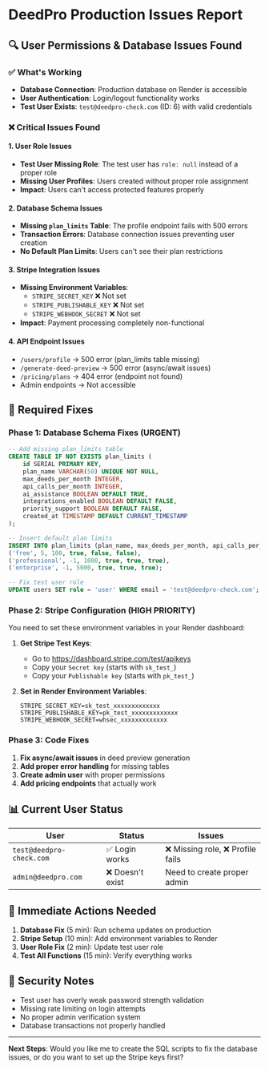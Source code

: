 # DeedPro Production Issues Report

## 🔍 User Permissions & Database Issues Found

### ✅ What's Working
- **Database Connection**: Production database on Render is accessible
- **User Authentication**: Login/logout functionality works
- **Test User Exists**: `test@deedpro-check.com` (ID: 6) with valid credentials

### ❌ Critical Issues Found

#### 1. User Role Issues
- **Test User Missing Role**: The test user has `role: null` instead of a proper role
- **Missing User Profiles**: Users created without proper role assignment
- **Impact**: Users can't access protected features properly

#### 2. Database Schema Issues
- **Missing `plan_limits` Table**: The profile endpoint fails with 500 errors
- **Transaction Errors**: Database connection issues preventing user creation
- **No Default Plan Limits**: Users can't see their plan restrictions

#### 3. Stripe Integration Issues
- **Missing Environment Variables**:
  - `STRIPE_SECRET_KEY` ❌ Not set
  - `STRIPE_PUBLISHABLE_KEY` ❌ Not set  
  - `STRIPE_WEBHOOK_SECRET` ❌ Not set
- **Impact**: Payment processing completely non-functional

#### 4. API Endpoint Issues
- `/users/profile` → 500 error (plan_limits table missing)
- `/generate-deed-preview` → 500 error (async/await issues)
- `/pricing/plans` → 404 error (endpoint not found)
- Admin endpoints → Not accessible

## 🔧 Required Fixes

### Phase 1: Database Schema Fixes (URGENT)
```sql
-- Add missing plan_limits table
CREATE TABLE IF NOT EXISTS plan_limits (
    id SERIAL PRIMARY KEY,
    plan_name VARCHAR(50) UNIQUE NOT NULL,
    max_deeds_per_month INTEGER,
    api_calls_per_month INTEGER,
    ai_assistance BOOLEAN DEFAULT TRUE,
    integrations_enabled BOOLEAN DEFAULT FALSE,
    priority_support BOOLEAN DEFAULT FALSE,
    created_at TIMESTAMP DEFAULT CURRENT_TIMESTAMP
);

-- Insert default plan limits
INSERT INTO plan_limits (plan_name, max_deeds_per_month, api_calls_per_month, ai_assistance, integrations_enabled, priority_support) VALUES
('free', 5, 100, true, false, false),
('professional', -1, 1000, true, true, true),
('enterprise', -1, 5000, true, true, true);

-- Fix test user role
UPDATE users SET role = 'user' WHERE email = 'test@deedpro-check.com';
```

### Phase 2: Stripe Configuration (HIGH PRIORITY)
You need to set these environment variables in your Render dashboard:

1. **Get Stripe Test Keys**:
   - Go to https://dashboard.stripe.com/test/apikeys
   - Copy your `Secret key` (starts with `sk_test_`)
   - Copy your `Publishable key` (starts with `pk_test_`)

2. **Set in Render Environment Variables**:
   ```
   STRIPE_SECRET_KEY=sk_test_xxxxxxxxxxxxx
   STRIPE_PUBLISHABLE_KEY=pk_test_xxxxxxxxxxxxx
   STRIPE_WEBHOOK_SECRET=whsec_xxxxxxxxxxxxx
   ```

### Phase 3: Code Fixes
1. **Fix async/await issues** in deed preview generation
2. **Add proper error handling** for missing tables
3. **Create admin user** with proper permissions
4. **Add pricing endpoints** that actually work

## 📊 Current User Status

| User | Status | Issues |
|------|--------|---------|
| `test@deedpro-check.com` | ✅ Login works | ❌ Missing role, ❌ Profile fails |
| `admin@deedpro.com` | ❌ Doesn't exist | Need to create proper admin |

## 🎯 Immediate Actions Needed

1. **Database Fix** (5 min): Run schema updates on production
2. **Stripe Setup** (10 min): Add environment variables to Render
3. **User Role Fix** (2 min): Update test user role
4. **Test All Functions** (15 min): Verify everything works

## 🚨 Security Notes
- Test user has overly weak password strength validation
- Missing rate limiting on login attempts
- No proper admin verification system
- Database transactions not properly handled

---

**Next Steps**: Would you like me to create the SQL scripts to fix the database issues, or do you want to set up the Stripe keys first?
